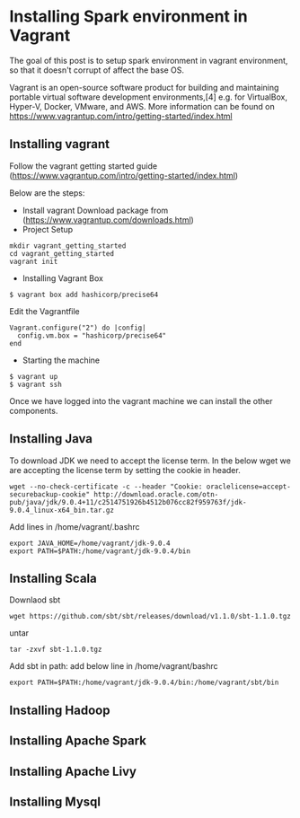 # Installing Spark environment in Vagrant
The goal of this post is to setup spark environment in vagrant environment, so that it doesn't corrupt of affect the base OS. 

Vagrant is an open-source software product for building and maintaining portable virtual software development environments,[4] e.g. for VirtualBox, Hyper-V, Docker, VMware, and AWS. More information can be found on https://www.vagrantup.com/intro/getting-started/index.html

## Installing vagrant
Follow the vagrant getting started guide (https://www.vagrantup.com/intro/getting-started/index.html)

Below are the steps:
* Install vagrant
Download package from (https://www.vagrantup.com/downloads.html)
* Project Setup
```shell
mkdir vagrant_getting_started
cd vagrant_getting_started
vagrant init
```
* Installing Vagrant Box
```shell
$ vagrant box add hashicorp/precise64
```

Edit the Vagrantfile

```vim
Vagrant.configure("2") do |config|
  config.vm.box = "hashicorp/precise64"
end
```

* Starting the machine

```shell
$ vagrant up
$ vagrant ssh
```

Once we have logged into the vagrant machine we can install the other components.

## Installing Java
To download JDK we need to accept the license term. In the below wget we are accepting the license term by setting the cookie in header.
```shell
wget --no-check-certificate -c --header "Cookie: oraclelicense=accept-securebackup-cookie" http://download.oracle.com/otn-pub/java/jdk/9.0.4+11/c2514751926b4512b076cc82f959763f/jdk-9.0.4_linux-x64_bin.tar.gz
```

Add lines in /home/vagrant/.bashrc
```shell
export JAVA_HOME=/home/vagrant/jdk-9.0.4
export PATH=$PATH:/home/vagrant/jdk-9.0.4/bin
```
## Installing Scala
Downlaod sbt
```shell
wget https://github.com/sbt/sbt/releases/download/v1.1.0/sbt-1.1.0.tgz
```

untar 
```shell
tar -zxvf sbt-1.1.0.tgz
```

Add sbt in path: add below line in /home/vagrant/bashrc
```vim
export PATH=$PATH:/home/vagrant/jdk-9.0.4/bin:/home/vagrant/sbt/bin
```
## Installing Hadoop

## Installing Apache Spark
## Installing Apache Livy
## Installing Mysql

